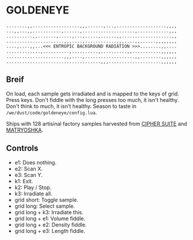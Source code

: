 # GOLDENEYE

```
........,,..................,,,......,...,...................,,,,
...,,...,,...........,......,....................,............,,,
..........,,.......,.....,...,.....,......,,...................,,
......................,,,....,............,,,....,,......,,,,,,,,
....,....,,...<<< ENTROPIC BACKGROUND RADIATION >>>........,,....
.............,..........,..........,..........,,...........,,,,,,
......................,,,....,...................,,........,,,,,,
....................................,,,....................,,,,,,
```

## Breif

On load, each sample gets irradiated and is mapped to the keys of grid. Press keys. Don't fiddle with the long presses too much, it isn't healthy. Don't think to much, it isn't healthy. Season to taste in `/we/dust/code/goldeneye/config.lua`.

Ships with 128 artisinal factory samples harvested from [CIPHER SUITE](https://stuxnet.bandcamp.com/album/cipher-suite-demo) and [MATRYOSHKA](https://stuxnet.bandcamp.com/album/matryoshka-demo).

## Controls

 - e1: Does nothing.
 - e2: Scan X.
 - e3: Scan Y.
 - k1: Exit.
 - k2: Play / Stop.
 - k3: Irradiate all.
 - grid short: Toggle sample.
 - grid long: Select sample.
 - grid long + k3: Irradiate this.
 - grid long + e1: Volume fiddle.
 - grid long + e2: Density fiddle.
 - grid long + e3: Length fiddle.